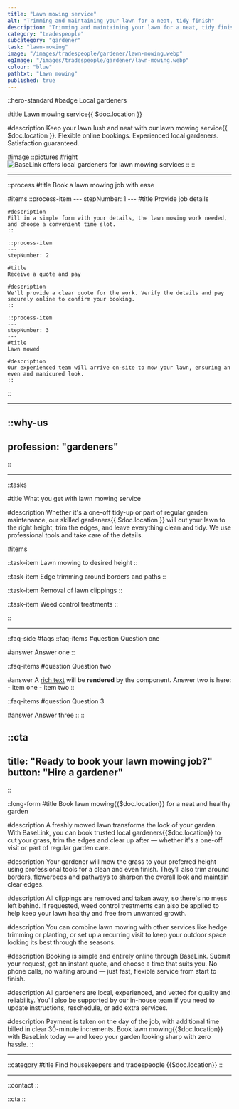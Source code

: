 ```yaml
---
title: "Lawn mowing service"
alt: "Trimming and maintaining your lawn for a neat, tidy finish"
description: "Trimming and maintaining your lawn for a neat, tidy finish"
category: "tradespeople"
subcategory: "gardener"
task: "lawn-mowing"
image: "/images/tradespeople/gardener/lawn-mowing.webp"
ogImage: "/images/tradespeople/gardener/lawn-mowing.webp"
colour: "blue"
pathtxt: "Lawn mowing"
published: true
---
```


::hero-standard
#badge
Local gardeners

#title
Lawn mowing service{{ $doc.location }}

#description
Keep your lawn lush and neat with our lawn mowing service{{ $doc.location }}. Flexible online bookings. Experienced local gardeners. Satisfaction guaranteed.

#image
    ::pictures
    #right
    ![BaseLink offers local gardeners for lawn mowing services](/images/tradespeople/gardener/lawn-mowing.webp)
    ::
::

---

::process
#title
Book a lawn mowing job with ease

#items
    ::process-item
    ---
    stepNumber: 1
    ---
    #title
    Provide job details

    #description
    Fill in a simple form with your details, the lawn mowing work needed, and choose a convenient time slot.
    ::
    
    ::process-item
    ---
    stepNumber: 2
    ---
    #title
    Receive a quote and pay

    #description
    We'll provide a clear quote for the work. Verify the details and pay securely online to confirm your booking.
    ::

    ::process-item
    ---
    stepNumber: 3
    ---
    #title
    Lawn mowed

    #description
    Our experienced team will arrive on-site to mow your lawn, ensuring an even and manicured look.
    ::
::

---

::why-us
---
profession: "gardeners"
---
::

---

::tasks

#title
What you get with lawn mowing service

#description
Whether it's a one-off tidy-up or part of regular garden maintenance, our skilled gardeners{{ $doc.location }} will cut your lawn to the right height, trim the edges, and leave everything clean and tidy. We use professional tools and take care of the details.

#items

  ::task-item
  Lawn mowing to desired height
  ::

  ::task-item
  Edge trimming around borders and paths
  ::

  ::task-item
  Removal of lawn clippings
  ::

  ::task-item
  Weed control treatments
  ::

::

---

::faq-side
#faqs
  ::faq-items
  #question
  Question one

  #answer
  Answer one
  ::

  ::faq-items
  #question
  Question two

  #answer
  A [rich text](/services/commercial-cleaning) will be **rendered** by the component.
  Answer two is here:
    - item one
    - item two
  ::

  ::faq-items
  #question
  Question 3

  #answer
  Answer three
  ::
::

::cta
---
title: "Ready to book your lawn mowing job?"
button: "Hire a gardener"
---
::

::long-form
#title
Book lawn mowing{{$doc.location}} for a neat and healthy garden

#description
A freshly mowed lawn transforms the look of your garden. With BaseLink, you can book trusted local gardeners{{$doc.location}} to cut your grass, trim the edges and clear up after — whether it's a one-off visit or part of regular garden care.

#description
Your gardener will mow the grass to your preferred height using professional tools for a clean and even finish. They'll also trim around borders, flowerbeds and pathways to sharpen the overall look and maintain clear edges.

#description
All clippings are removed and taken away, so there's no mess left behind. If requested, weed control treatments can also be applied to help keep your lawn healthy and free from unwanted growth.

#description
You can combine lawn mowing with other services like hedge trimming or planting, or set up a recurring visit to keep your outdoor space looking its best through the seasons.

#description
Booking is simple and entirely online through BaseLink. Submit your request, get an instant quote, and choose a time that suits you. No phone calls, no waiting around — just fast, flexible service from start to finish.

#description
All gardeners are local, experienced, and vetted for quality and reliability. You'll also be supported by our in-house team if you need to update instructions, reschedule, or add extra services.

#description
Payment is taken on the day of the job, with additional time billed in clear 30-minute increments. Book lawn mowing{{$doc.location}} with BaseLink today — and keep your garden looking sharp with zero hassle.
::

---

::category
#title
Find housekeepers and tradespeople {{$doc.location}}
::

---

::contact
::

::cta
::